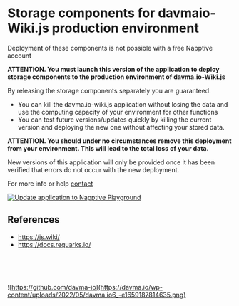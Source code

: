 # Storage components for davmaio-Wiki.js production environment

Deployment of these components is not possible with a free Napptive account

__ATTENTION. You must launch this version of the application to deploy storage components to the production environment of davma.io-Wiki.js__

By releasing the storage components separately you are guaranteed.
  - You can kill the davma.io-wiki.js application without losing the data and use the computing capacity of your environment for other functions
- You can test future versions/updates quickly by killing the current version and deploying the new one without affecting your stored data.

__ATTENTION. You should under no circumstances remove this deployment from your environment. This will lead to the total loss of your data.__

New versions of this application will only be provided once it has been verified that errors do not occur with the new deployment.

For more info or help [contact](mailto:contact@davma.io)

[![Update application to Napptive Playground](https://github.com/davma-io-templates/wikijs-template/actions/workflows/napptive-push.yml/badge.svg)](https://github.com/davma-io-templates/wikijs-template/actions/workflows/napptive-push.yml)

## References
* https://js.wiki/
* https://docs.requarks.io/



</br>
</br>
</br>

![https://github.com/davma-io](https://davma.io/wp-content/uploads/2022/05/davma.io6_-e1659187814635.png)
</br>
</br>
</br>